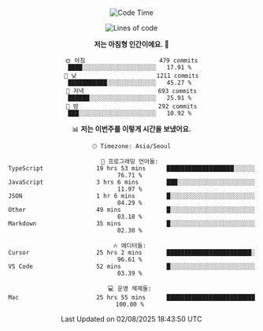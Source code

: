 <div align="center">

<br />

 <!--START_SECTION:waka-->
![Code Time](http://img.shields.io/badge/Code%20Time-4%2C957%20hrs%2034%20mins-blue)

![Lines of code](https://img.shields.io/badge/%EC%A0%80%EB%8A%94%20%EC%97%AC%ED%83%9C%EA%B9%8C%EC%A7%80%20-2.1%20million%20%EC%A4%84%EC%9D%98%20%EC%BD%94%EB%93%9C%EB%A5%BC%20%EC%9E%91%EC%84%B1%ED%96%88%EC%96%B4%EC%9A%94.-blue)

**저는 아침형 인간이에요. 🐤** 

```text
🌞 아침                     479 commits         ████░░░░░░░░░░░░░░░░░░░░░   17.91 % 
🌆 낮　                     1211 commits        ███████████░░░░░░░░░░░░░░   45.27 % 
🌃 저녁                     693 commits         ██████░░░░░░░░░░░░░░░░░░░   25.91 % 
🌙 밤　                     292 commits         ███░░░░░░░░░░░░░░░░░░░░░░   10.92 % 
```


📊 **저는 이번주를 이렇게 시간을 보냈어요.** 

```text
🕑︎ Timezone: Asia/Seoul

💬 프로그래밍 언어들: 
TypeScript               19 hrs 53 mins      ███████████████████░░░░░░   76.71 % 
JavaScript               3 hrs 6 mins        ███░░░░░░░░░░░░░░░░░░░░░░   11.97 % 
JSON                     1 hr 6 mins         █░░░░░░░░░░░░░░░░░░░░░░░░   04.29 % 
Other                    49 mins             █░░░░░░░░░░░░░░░░░░░░░░░░   03.18 % 
Markdown                 35 mins             █░░░░░░░░░░░░░░░░░░░░░░░░   02.30 % 

🔥 에디터들: 
Cursor                   25 hrs 2 mins       ████████████████████████░   96.61 % 
VS Code                  52 mins             █░░░░░░░░░░░░░░░░░░░░░░░░   03.39 % 

💻 운영 체제들: 
Mac                      25 hrs 55 mins      █████████████████████████   100.00 % 
```


 Last Updated on 02/08/2025 18:43:50 UTC
<!--END_SECTION:waka-->

</div>
